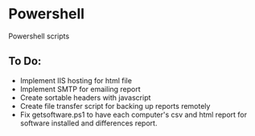 # Powershell
Powershell scripts


## To Do:
- Implement IIS hosting for html file
- Implement SMTP for emailing report
- Create sortable headers with javascript
- Create file transfer script for backing up reports remotely
- Fix getsoftware.ps1 to have each computer's csv and html report for software installed and differences report.
